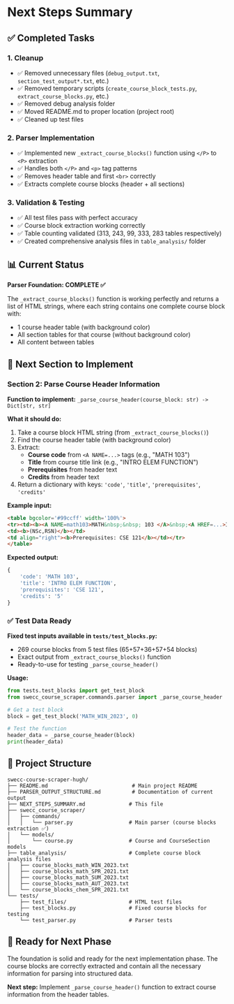# Next Steps Summary

## ✅ Completed Tasks

### 1. Cleanup
- ✅ Removed unnecessary files (`debug_output.txt`, `section_test_output*.txt`, etc.)
- ✅ Removed temporary scripts (`create_course_block_tests.py`, `extract_course_blocks.py`, etc.)
- ✅ Removed debug analysis folder
- ✅ Moved README.md to proper location (project root)
- ✅ Cleaned up test files

### 2. Parser Implementation
- ✅ Implemented new `_extract_course_blocks()` function using `</P>` to `<P>` extraction
- ✅ Handles both `</P>` and `<p>` tag patterns
- ✅ Removes header table and first `<br>` correctly
- ✅ Extracts complete course blocks (header + all sections)

### 3. Validation & Testing
- ✅ All test files pass with perfect accuracy
- ✅ Course block extraction working correctly
- ✅ Table counting validated (313, 243, 99, 333, 283 tables respectively)
- ✅ Created comprehensive analysis files in `table_analysis/` folder

## 📊 Current Status

**Parser Foundation: COMPLETE ✅**

The `_extract_course_blocks()` function is working perfectly and returns a list of HTML strings, where each string contains one complete course block with:
- 1 course header table (with background color)
- All section tables for that course (without background color)
- All content between tables

## 🔄 Next Section to Implement

### **Section 2: Parse Course Header Information**

**Function to implement:** `_parse_course_header(course_block: str) -> Dict[str, str]`

**What it should do:**
1. Take a course block HTML string (from `_extract_course_blocks()`)
2. Find the course header table (with background color)
3. Extract:
   - **Course code** from `<A NAME=...>` tags (e.g., "MATH 103")
   - **Title** from course title link (e.g., "INTRO ELEM FUNCTION")
   - **Prerequisites** from header text
   - **Credits** from header text
4. Return a dictionary with keys: `'code'`, `'title'`, `'prerequisites'`, `'credits'`

**Example input:**
```html
<table bgcolor='#99ccff' width='100%'>
<tr><td><b><A NAME=math103>MATH&nbsp;&nbsp; 103 </A>&nbsp;<A HREF=...>INTRO ELEM FUNCTION </A></b></td>
<td><b>(NSc,RSN)</b></td>
<td align="right"><b>Prerequisites: CSE 121</b></td></tr>
</table>
```

**Expected output:**
```python
{
    'code': 'MATH 103',
    'title': 'INTRO ELEM FUNCTION',
    'prerequisites': 'CSE 121',
    'credits': '5'
}
```

### **✅ Test Data Ready**

**Fixed test inputs available in `tests/test_blocks.py`:**
- 269 course blocks from 5 test files (65+57+36+57+54 blocks)
- Exact output from `_extract_course_blocks()` function
- Ready-to-use for testing `_parse_course_header()`

**Usage:**
```python
from tests.test_blocks import get_test_block
from swecc_course_scraper.commands.parser import _parse_course_header

# Get a test block
block = get_test_block('MATH_WIN_2023', 0)

# Test the function
header_data = _parse_course_header(block)
print(header_data)
```

## 📁 Project Structure

```
swecc-course-scraper-hugh/
├── README.md                           # Main project README
├── PARSER_OUTPUT_STRUCTURE.md          # Documentation of current output
├── NEXT_STEPS_SUMMARY.md              # This file
├── swecc_course_scraper/
│   ├── commands/
│   │   └── parser.py                  # Main parser (course blocks extraction ✅)
│   └── models/
│       └── course.py                  # Course and CourseSection models
├── table_analysis/                    # Complete course block analysis files
│   ├── course_blocks_math_WIN_2023.txt
│   ├── course_blocks_math_SPR_2021.txt
│   ├── course_blocks_math_SUM_2023.txt
│   ├── course_blocks_math_AUT_2023.txt
│   └── course_blocks_chem_SPR_2021.txt
└── tests/
    ├── test_files/                    # HTML test files
    ├── test_blocks.py                 # Fixed course blocks for testing
    └── test_parser.py                 # Parser tests
```

## 🎯 Ready for Next Phase

The foundation is solid and ready for the next implementation phase. The course blocks are correctly extracted and contain all the necessary information for parsing into structured data.

**Next step:** Implement `_parse_course_header()` function to extract course information from the header tables.
